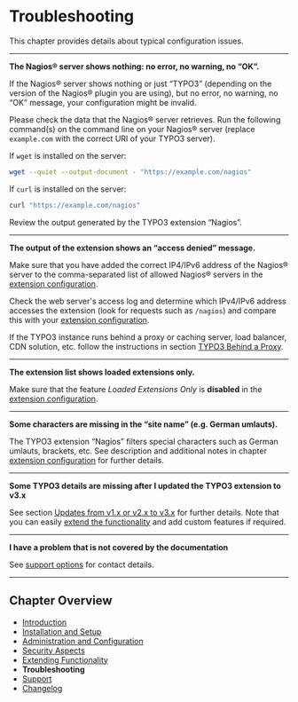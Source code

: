 # Troubleshooting

This chapter provides details about typical configuration issues.

---

**The Nagios® server shows nothing: no error, no warning, no “OK”.**

If the Nagios® server shows nothing or just “TYPO3” (depending on the version of the Nagios® plugin you are using), but no error, no warning, no “OK” message, your configuration might be invalid.

Please check the data that the Nagios® server retrieves. Run the following command(s) on the command line on your Nagios® server (replace `example.com` with the correct URI of your TYPO3 server).

If ``wget`` is installed on the server:

```bash
wget --quiet --output-document - "https://example.com/nagios"
```

If ``curl`` is installed on the server:

```bash
curl "https://example.com/nagios"
```

Review the output generated by the TYPO3 extension “Nagios”.

---

**The output of the extension shows an “access denied” message.**

Make sure that you have added the correct IP4/IPv6 address of the Nagios® server to the comma-separated list of allowed Nagios® servers in the [extension configuration](../AdministrationAndConfiguration/Configuration/Security/Index.md).

Check the web server's access log and determine which IPv4/IPv6 address accesses the extension (look for requests such as `/nagios`) and compare this with your [extension configuration](../AdministrationAndConfiguration/Configuration/Security/Index.md).

If the TYPO3 instance runs behind a proxy or caching server, load balancer, CDN solution, etc. follow the instructions in section [TYPO3 Behind a Proxy](../AdministrationAndConfiguration/Typo3BehindAProxy/Index.md).

---

**The extension list shows loaded extensions only.**

Make sure that the feature *Loaded Extensions Only* is **disabled** in the [extension configuration](../AdministrationAndConfiguration/Configuration/Features/Index.md).

---

**Some characters are missing in the “site name” (e.g. German umlauts).**

The TYPO3 extension “Nagios” filters special characters such as German umlauts, brackets, etc. See description and additional notes in chapter [extension configuration](../AdministrationAndConfiguration/Configuration/Features/Index.md) for further details.

---

**Some TYPO3 details are missing after I updated the TYPO3 extension to v3.x**

See section [Updates from v1.x or v2.x to v3.x](../InstallationAndSetup/VersionUpdates/Index.md) for further details. Note that you can easily [extend the functionality](../ExtendingFunctionality/Index.md) and add custom features if required.

---

**I have a problem that is not covered by the documentation**

See [support options](../Support/Index.md) for contact details.

---

## Chapter Overview

- [Introduction](../Introduction/Index.md)
- [Installation and Setup](../InstallationAndSetup/Index.md)
- [Administration and Configuration](../AdministrationAndConfiguration/Index.md)
- [Security Aspects](../SecurityAspects/Index.md)
- [Extending Functionality](../ExtendingFunctionality/Index.md)
- **Troubleshooting**
- [Support](../Support/Index.md)
- [Changelog](../Changelog/Index.md)

